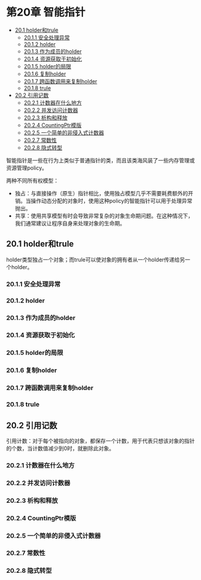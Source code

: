 # 第20章 智能指针


<!-- vim-markdown-toc GFM -->

* [20.1 holder和trule](#201-holder和trule)
    - [20.1.1 安全处理异常](#2011-安全处理异常)
    - [20.1.2 holder](#2012-holder)
    - [20.1.3 作为成员的holder](#2013-作为成员的holder)
    - [20.1.4 资源获取于初始化](#2014-资源获取于初始化)
    - [20.1.5 holder的局限](#2015-holder的局限)
    - [20.1.6 复制holder](#2016-复制holder)
    - [20.1.7 跨函数调用来复制holder](#2017-跨函数调用来复制holder)
    - [20.1.8 trule](#2018-trule)
* [20.2 引用记数](#202-引用记数)
    - [20.2.1 计数器在什么地方](#2021-计数器在什么地方)
    - [20.2.2 并发访问计数器](#2022-并发访问计数器)
    - [20.2.3 析构和释放](#2023-析构和释放)
    - [20.2.4 CountingPtr模版](#2024-countingptr模版)
    - [20.2.5 一个简单的非侵入式计数器](#2025-一个简单的非侵入式计数器)
    - [20.2.7 常数性](#2027-常数性)
    - [20.2.8 隐式转型](#2028-隐式转型)

<!-- vim-markdown-toc -->


智能指针是一些在行为上类似于普通指针的类，而且该类海风装了一些内存管理或资源管理policy。

两种不同所有权模型：

- 独占：与直接操作（原生）指针相比，使用独占模型几乎不需要耗费额外的开销。当操作动态分配的对象时，使用这种policy的智能指针可以用于处理异常抛出。
- 共享：使用共享模型有时会导致非常复杂的对象生命期问题。在这种情况下，我们通常建议让程序自身来处理对象的生命期。

## 20.1 holder和trule

holder类型独占一个对象；而trule可以使对象的拥有者从一个holder传递给另一个holder。

### 20.1.1 安全处理异常

### 20.1.2 holder

### 20.1.3 作为成员的holder

### 20.1.4 资源获取于初始化

### 20.1.5 holder的局限

### 20.1.6 复制holder

### 20.1.7 跨函数调用来复制holder

### 20.1.8 trule



## 20.2 引用记数

引用计数：对于每个被指向的对象，都保存一个计数，用于代表只想该对象的指针的个数，当计数值减少到0时，就删除此对象。

### 20.2.1 计数器在什么地方

### 20.2.2 并发访问计数器

### 20.2.3 析构和释放

### 20.2.4 CountingPtr模版

### 20.2.5 一个简单的非侵入式计数器

### 20.2.7 常数性

### 20.2.8 隐式转型


